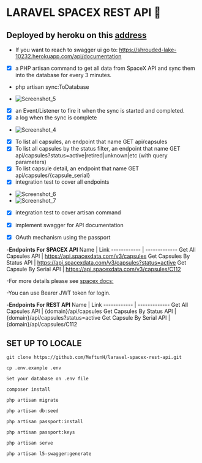 # LARAVEL SPACEX REST API :rocket:
## Deployed by heroku on this [address](http://github.comhttps://shrouded-lake-10232.herokuapp.com/)
* If you want to reach to swagger ui go to: https://shrouded-lake-10232.herokuapp.com/api/documentation
- [x] a PHP artisan command to get all data from SpaceX API and sync them into the database for every 3 minutes.
* php artisan sync:ToDatabase
- ![Screenshot_5](https://user-images.githubusercontent.com/48466124/126051362-a7396066-64ec-470e-9924-4330343c2b78.png)
- [x] an Event/Listener to fire it when the sync is started and completed.
- [x] a log when the sync is complete
-   ![Screenshot_4](https://user-images.githubusercontent.com/48466124/126051356-eefe2952-4579-4081-8bc1-75973cb30885.png)
- [x] To list all capsules, an endpoint that name GET api/capsules
- [x] To list all capsules by the status filter, an endpoint that name GET api/capsules?status=active|retired|unknown|etc  (with query parameters)
- [x] To list capsule detail, an endpoint that name GET api/capsules/{capsule_serial}
- [x] integration test to cover all endpoints
-   ![Screenshot_6](https://user-images.githubusercontent.com/48466124/126051412-da2362bd-7663-45dc-a26b-4ec582158bb0.png)
-   ![Screenshot_7](https://user-images.githubusercontent.com/48466124/126051426-0d8e1373-a42d-4731-96f0-ad1110439283.png)
- [x] integration test to cover artisan command
- [x] implement swagger for API documentation
- [x] OAuth mechanism using the passport


-**Endpoints For SPACEX API**
Name | Link
------------ | -------------
Get All Capsules API | https://api.spacexdata.com/v3/capsules
Get Capsules By Status API | https://api.spacexdata.com/v3/capsules?status=active
Get Capsule By Serial API | https://api.spacexdata.com/v3/capsules/C112

-For more details please see [spacex docs:](https://docs.spacexdata.com/ )


-You can use Bearer JWT token for login.

-**Endpoints For REST API**
Name | Link
------------ | -------------
Get All Capsules API | {domain}/api/capsules
Get Capsules By Status API | {domain}/api/capsules?status=active
Get Capsule By Serial API | {domain}/api/capsules/C112

## SET UP TO LOCALE
```
git clone https://github.com/MeftunH/laravel-spacex-rest-api.git
```
```
cp .env.example .env
```

```
Set your database on .env file
```

```
composer install
```
```
php artisan migrate
```
```
php artisan db:seed
```
```
php artisan passport:install
```
```
php artisan passport:keys
```
```
php artisan serve
```
```
php artisan l5-swagger:generate
```


